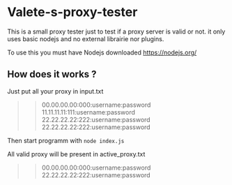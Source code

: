 # Valete-s-proxy-tester

This is a small proxy tester just to test if a proxy server is valid or not.
it only uses basic nodejs and no external librairie nor plugins.

To use this you must have Nodejs downloaded
https://nodejs.org/

## How does it works ?

Just put all your proxy in input.txt
>>00.00.00.00:000:username:password
>>11.11.11.11:111:username:password
>>22.22.22.22:222:username:password
>>22.22.22.22:222:username:password

Then start programm with `node index.js`

All valid proxy will be present in active_proxy.txt
>>00.00.00.00:000:username:password
>>22.22.22.22:222:username:password